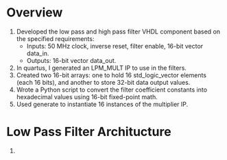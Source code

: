 # Overview
1. Developed the low pass and high pass filter VHDL component based on the specified requirements:
    - Inputs: 50 MHz clock, inverse reset, filter enable, 16-bit vector data_in.
    - Outputs: 16-bit vector data_out.
2. In quartus, I generated an LPM_MULT IP to use in the filters.
3. Created two 16-bit arrays: one to hold 16 std_logic_vector elements (each 16 bits), and another to store 32-bit data output values.
4. Wrote a Python script to convert the filter coefficient constants into hexadecimal values using 16-bit fixed-point math.
5. Used generate to instantiate 16 instances of the multiplier IP.

# Low Pass Filter Architucture
1. 